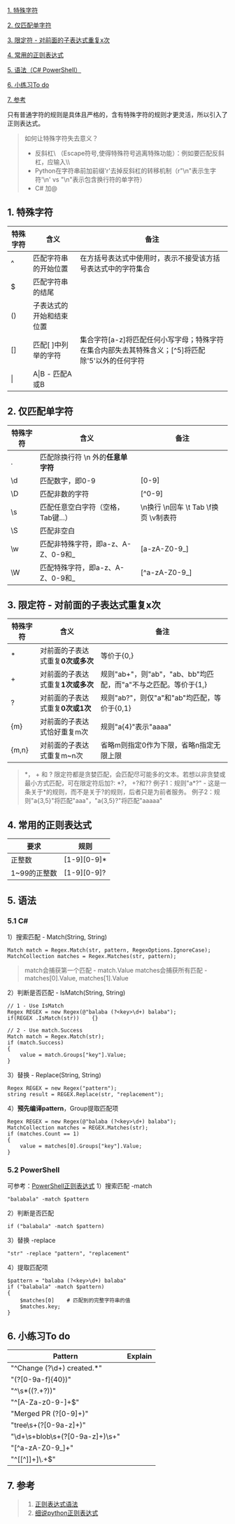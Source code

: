 
<a href="#1">1. 特殊字符</a>

<a href="#2">2. 仅匹配单字符</a>

<a href="#3">3. 限定符 - 对前面的子表达式重复x次</a>

<a href="#4">4. 常用的正则表达式</a>

<a href="#5">5. 语法（C# PowerShell）</a>

<a href="#6">6. 小练习To do</a>

<a href="#7">7. 参考</a>

只有普通字符的规则是具体且严格的，含有特殊字符的规则才更灵活，所以引入了正则表达式。
> 如何让特殊字符失去意义？
> - 反斜杠\ （Escape符号,使得特殊符号逃离特殊功能）：例如要匹配反斜杠，应输入\\\
> - Python在字符串前加前缀'r'去掉反斜杠的转移机制（r"\n"表示生字符'\n' vs "\n"表示包含换行符的单字符）
> - C# 加@

<a id="1"/>

## 1. 特殊字符
| 特殊字符 | 含义 | 备注|
|--|--|--|
| ^ |匹配字符串的开始位置|在方括号表达式中使用时，表示不接受该方括号表达式中的字符集合|
| $ |匹配字符串的结尾||
|()|子表达式的开始和结束位置||
| [] |匹配[ ]中列举的字符|集合字符[a-z]将匹配任何小写字母；特殊字符在集合内部失去其特殊含义；[\^5]将匹配除'5'以外的任何字符|
| \| |A\|B - 匹配A或B||


<a id="2"/>

## 2. 仅匹配单字符
| 特殊字符 | 含义 | 备注 |
|--|--|--|
| . |匹配除换行符 \n 外的**任意单字符**| 
| \d |匹配数字，即0-9|[0-9]|
| \D |匹配非数的字符|[\^0-9]|
| \s |匹配任意空白字符（空格，Tab键...）|\n换行 \n回车 \t Tab \f换页 \v制表符|
| \S |匹配非空白||
|\w|匹配非特殊字符，即a-z、A-Z、0-9和_|[a-zA-Z0-9_]|
|\W|匹配特殊字符，即a-z、A-Z、0-9和_|[\^a-zA-Z0-9_]|

<a id="3"/>

## 3. 限定符 - 对前面的子表达式重复x次
| 特殊字符 | 含义 | 备注 |
|--|--|--|
| * |对前面的子表达式重复**0次或多次**|等价于{0,}|
| + |对前面的子表达式重复**1次或多次**|规则"ab+"，则"ab"，"ab、bb"均匹配，而"a"不与之匹配。等价于{1,}|
| ? |对前面的子表达式重复**0次或1次**|规则"ab?"，则仅"a"和"ab"均匹配，等价于{0,1}|
| {m} | 对前面的子表达式恰好重复m次|规则"a{4}"表示"aaaa"|
| {m,n} | 对前面的子表达式重复m~n次|省略m则指定0作为下限，省略n指定无限上限|

> \*， \+ 和 ? 限定符都是贪婪匹配，会匹配尽可能多的文本。若想以非贪婪或最小方式匹配，可在限定符后加?: \*?， +?和??
> 例子1：规则"a*?" - 这是一条关于*的规则，而不是关于?的规则，后者只是为前者服务。
> 例子2：规则"a{3,5}"将匹配"aaa"，"a{3,5}?"将匹配"aaaaa"

<a id="4"/>

## 4. 常用的正则表达式
| 要求 | 规则 |
|--|--|
| 正整数 | [1-9][0-9]* |
| 1~99的正整数 | [1-9][0-9]? |

<a id="5"/>

## 5. 语法
### 5.1 C#
1）搜索匹配 - Match(String, String)
```
Match match = Regex.Match(str, pattern, RegexOptions.IgnoreCase);
MatchCollection matches = Regex.Matches(str, pattern);
```
> match会捕获第一个匹配 - match.Value
> matches会捕获所有匹配 - matches[0].Value, matches[1].Value

2）判断是否匹配 - IsMatch(String, String)
```
// 1 - Use IsMatch
Regex REGEX = new Regex(@"balaba (?<key>\d+) balaba");
if(REGEX .IsMatch(str))    {}

// 2 - Use match.Success
Match match = Regex.Match(str);
if (match.Success)
{
    value = match.Groups["key"].Value;
}
```
3）替换 - Replace(String, String)
```
Regex REGEX = new Regex("pattern");
string result = REGEX.Replace(str, "replacement");
```
4）**预先编译pattern**，Group提取匹配项
```
Regex REGEX = new Regex(@"balaba (?<key>\d+) balaba");
MatchCollection matches = REGEX.Matches(str);
if (matches.Count == 1)
{
    value = matches[0].Groups["key"].Value;
}
```
### 5.2 PowerShell
可参考：[PowerShell正则表达式](https://www.pstips.net/regex-describing-patterns.html)
1）搜索匹配 -match
```
"balabala" -match $pattern
```

2）判断是否匹配
```
if ("balabala" -match $pattern)
```
3）替换 -replace
```
"str" -replace "pattern", "replacement"
```
4）提取匹配项
```
$pattern = "balaba (?<key>\d+) balaba"
if ("balabala" -match $pattern)
{
    $matches[0]    # 匹配到的完整字符串的值
    $matches.key;
}
```

<a id="6"/>

## 6. 小练习To do
|Pattern|Explain|
|-------|--|
|"^Change (?<ChangeNumber>\d+) created.*"|  |
|"(?<commit>[0-9a-f]{40})"|  |
|"^\s*\((?<userAlias>.+?)\)"||
|"\^[A-Za-z0-9-]+$"||
|"Merged PR (?<pullRequestId>[0-9]+)"||
|"tree\s+(?<Hash>[0-9a-z]+)"||
|"\d+\s+blob\s+(?<BlobHash>[0-9a-z]+)\s+"||
|"[\^a-zA-Z0-9_]+"||
|"\^\[[^\]]+\]\\.+$"||

<a id="7"/>

## 7. 参考
>1. [正则表达式语法](https://www.runoob.com/regexp/regexp-syntax.html)
> 2. [细说python正则表达式](https://www.jianshu.com/p/147fab022566)